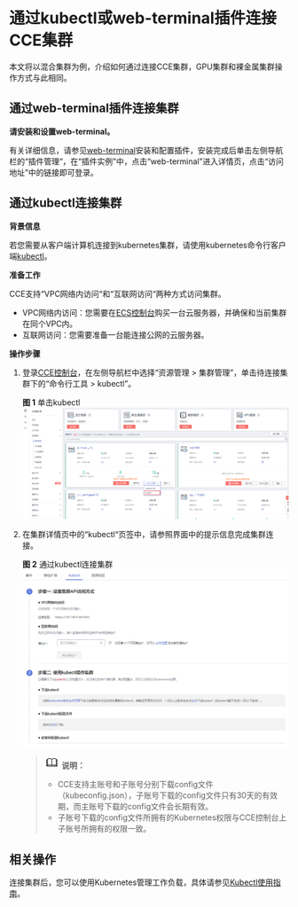 # 通过kubectl或web-terminal插件连接CCE集群<a name="cce_01_0107"></a>

本文将以混合集群为例，介绍如何通过连接CCE集群，GPU集群和裸金属集群操作方式与此相同。

## 通过web-terminal插件连接集群<a name="section6597175818153"></a>

**请安装和设置web-terminal。**

有关详细信息，请参见[web-terminal](web-terminal.md)安装和配置插件，安装完成后单击左侧导航栏的“插件管理“，在“插件实例”中，点击“web-terminal”进入详情页，点击“访问地址”中的链接即可登录。

## 通过kubectl连接集群<a name="section37321625113110"></a>

**背景信息**

若您需要从客户端计算机连接到kubernetes集群，请使用kubernetes命令行客户端[kubectl](https://kubernetes.io/docs/user-guide/kubectl/)。

**准备工作**

CCE支持“VPC网络内访问“和“互联网访问“两种方式访问集群。

-   VPC网络内访问：您需要在[ECS控制台](https://console.huaweicloud.com/ecm/?locale=zh-cn#/ecs/manager/vmList)购买一台云服务器，并确保和当前集群在同个VPC内。
-   互联网访问：您需要准备一台能连接公网的云服务器。

**操作步骤**

1.  登录[CCE控制台](https://console.huaweicloud.com/cce2.0/?utm_source=helpcenter)，在左侧导航栏中选择“资源管理 \> 集群管理”，单击待连接集群下的“命令行工具 \>  kubectl”。

    **图 1**  单击kubectl<a name="fig118327236614"></a>  
    ![](figures/单击kubectl.png "单击kubectl")

2.  在集群详情页中的“kubectl“页签中，请参照界面中的提示信息完成集群连接。

    **图 2**  通过kubectl连接集群<a name="fig1366811551535"></a>  
    ![](figures/通过kubectl连接集群.png "通过kubectl连接集群")

    >![](public_sys-resources/icon-note.gif) **说明：**   
    >-   CCE支持主账号和子账号分别下载config文件（kubeconfig.json），子账号下载的config文件只有30天的有效期，而主账号下载的config文件会长期有效。  
    >-   子账号下载的config文件所拥有的Kubernetes权限与CCE控制台上子账号所拥有的权限一致。  


## 相关操作<a name="section422912118536"></a>

连接集群后，您可以使用Kubernetes管理工作负载，具体请参见[Kubectl使用指南](Kubectl使用指南.md)。

